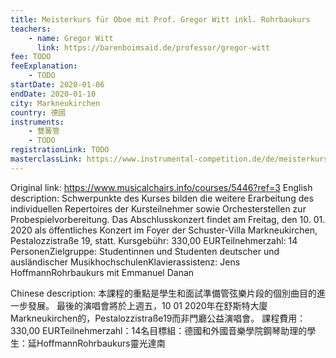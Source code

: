 ```yaml
---
title: Meisterkurs für Oboe mit Prof. Gregor Witt inkl. Rohrbaukurs
teachers:
	- name: Gregor Witt
	  link: https://barenboimsaid.de/professor/gregor-witt
fee: TODO
feeExplanation: 
	- TODO
startDate: 2020-01-06
endDate: 2020-01-10
city: Markneukirchen
country: 德國
instruments:
	- 雙簧管
	- TODO
registrationLink: TODO
masterclassLink: https://www.instrumental-competition.de/de/meisterkurse/uebersicht
---
```

Original link: https://www.musicalchairs.info/courses/5446?ref=3
English description:
Schwerpunkte des Kurses bilden die weitere Erarbeitung des individuellen Repertoires der Kursteilnehmer sowie Orchesterstellen zur Probespielvorbereitung.
Das Abschlusskonzert findet am Freitag, den 10.
01.
2020 als öffentliches Konzert im Foyer der Schuster-Villa Markneukirchen, Pestalozzistraße 19, statt.
Kursgebühr: 330,00 EURTeilnehmerzahl: 14 PersonenZielgruppe: Studentinnen und Studenten deutscher und ausländischer MusikhochschulenKlavierassistenz: Jens HoffmannRohrbaukurs mit Emmanuel Danan

Chinese description:
本課程的重點是學生和面試準備管弦樂片段的個別曲目的進一步發展。
最後的演唱會將於上週五，10 01 2020年在舒斯特大廈Markneukirchen的，Pestalozzistraße19而非門廳公益演唱會。
課程費用：330,00 EURTeilnehmerzahl：14名目標組：德國和外國音樂學院鋼琴助理的學生：延HoffmannRohrbaukurs靈光達南

